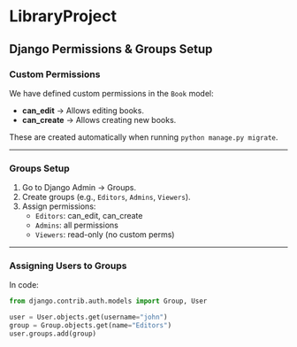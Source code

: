# LibraryProject

## Django Permissions & Groups Setup

### Custom Permissions
We have defined custom permissions in the `Book` model:

- **can_edit** → Allows editing books.
- **can_create** → Allows creating new books.

These are created automatically when running `python manage.py migrate`.

---

### Groups Setup
1. Go to Django Admin → Groups.
2. Create groups (e.g., `Editors`, `Admins`, `Viewers`).
3. Assign permissions:
   - `Editors`: can_edit, can_create
   - `Admins`: all permissions
   - `Viewers`: read-only (no custom perms)

---

### Assigning Users to Groups
In code:

```python
from django.contrib.auth.models import Group, User

user = User.objects.get(username="john")
group = Group.objects.get(name="Editors")
user.groups.add(group)